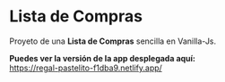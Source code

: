 # Lista de Compras

Proyeto de una **Lista de Compras** sencilla en Vanilla-Js.

**Puedes ver la versión de la app desplegada aquí:**\
https://regal-pastelito-f1dba9.netlify.app/
